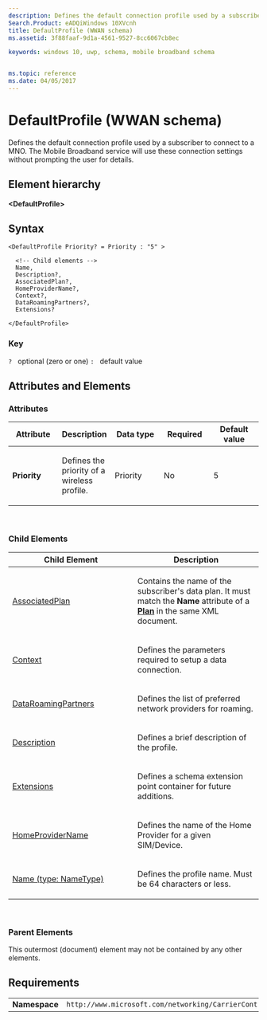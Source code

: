 ```yaml
---
description: Defines the default connection profile used by a subscriber to connect to a MNO.
Search.Product: eADQiWindows 10XVcnh
title: DefaultProfile (WWAN schema)
ms.assetid: 3f88faaf-9d1a-4561-9527-8cc6067cb8ec

keywords: windows 10, uwp, schema, mobile broadband schema


ms.topic: reference
ms.date: 04/05/2017
---
```


# DefaultProfile (WWAN schema)


Defines the default connection profile used by a subscriber to connect to a MNO. The Mobile Broadband service will use these connection settings without prompting the user for details.

## Element hierarchy

**&lt;DefaultProfile&gt;**

## Syntax

``` syntax
<DefaultProfile Priority? = Priority : "5" >

  <!-- Child elements -->
  Name,
  Description?,
  AssociatedPlan?,
  HomeProviderName?,
  Context?,
  DataRoamingPartners?,
  Extensions?

</DefaultProfile>
```

### Key

`?`   optional (zero or one)
`:`   default value
## Attributes and Elements


### Attributes

<table>
<colgroup>
<col width="20%" />
<col width="20%" />
<col width="20%" />
<col width="20%" />
<col width="20%" />
</colgroup>
<thead>
<tr class="header">
<th>Attribute</th>
<th>Description</th>
<th>Data type</th>
<th>Required</th>
<th>Default value</th>
</tr>
</thead>
<tbody>
<tr class="odd">
<td><strong>Priority</strong></td>
<td><p>Defines the priority of a wireless profile.</p></td>
<td>Priority</td>
<td>No</td>
<td>5</td>
</tr>
</tbody>
</table>

 

### Child Elements

<table>
<colgroup>
<col width="50%" />
<col width="50%" />
</colgroup>
<thead>
<tr class="header">
<th>Child Element</th>
<th>Description</th>
</tr>
</thead>
<tbody>
<tr class="odd">
<td><a href="element-associatedplan.md">AssociatedPlan</a> </td>
<td><p>Contains the name of the subscriber's data plan. It must match the <strong>Name</strong> attribute of a <a href="/uwp/schemas/mobilebroadbandschema/plans/element-plan"><strong>Plan</strong></a>  in the same XML document.</p></td>
</tr>
<tr class="even">
<td><a href="element-context.md">Context</a> </td>
<td><p>Defines the parameters required to setup a data connection.</p></td>
</tr>
<tr class="odd">
<td><a href="element-dataroamingpartners.md">DataRoamingPartners</a> </td>
<td><p>Defines the list of preferred network providers for roaming.</p></td>
</tr>
<tr class="even">
<td><a href="element-description.md">Description</a> </td>
<td><p>Defines a brief description of the profile.</p></td>
</tr>
<tr class="odd">
<td><a href="element-extensions.md">Extensions</a> </td>
<td><p>Defines a schema extension point container for future additions.</p></td>
</tr>
<tr class="even">
<td><a href="element-homeprovidername.md">HomeProviderName</a> </td>
<td><p>Defines the name of the Home Provider for a given SIM/Device.</p></td>
</tr>
<tr class="odd">
<td><a href="element-1-name.md">Name (type: NameType)</a> </td>
<td><p>Defines the profile name. Must be 64 characters or less.</p></td>
</tr>
</tbody>
</table>

 

### Parent Elements

This outermost (document) element may not be contained by any other elements.

## Requirements

|          |         |
|----------|--------------|
| **Namespace** | `http://www.microsoft.com/networking/CarrierControl/WWAN/v1` |

 

 
